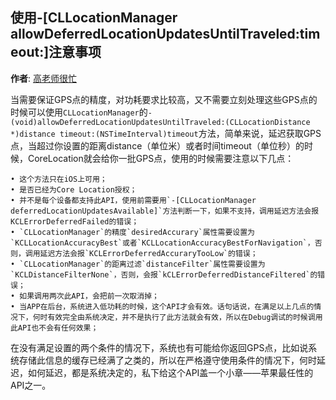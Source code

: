 使用-[CLLocationManager allowDeferredLocationUpdatesUntilTraveled:timeout:]注意事项
----------
**作者**: [高老师很忙](https://weibo.com/517082456)

当需要保证GPS点的精度，对功耗要求比较高，又不需要立刻处理这些GPS点的时候可以使用`CLLocationManager`的`-(void)allowDeferredLocationUpdatesUntilTraveled:(CLLocationDistance *)distance timeout:(NSTimeInterval)timeout`方法，简单来说，延迟获取GPS点，当超过你设置的距离distance（单位米）或者时间timeout（单位秒）的时候，CoreLocation就会给你一批GPS点，使用的时候需要注意以下几点：

	• 这个方法只在iOS上可用；
	• 是否已经为Core Location授权；
	• 并不是每个设备都支持此API，使用前需要用`-[CLLocationManager deferredLocationUpdatesAvailable]`方法判断一下，如果不支持，调用延迟方法会报KCLErrorDeferredFailed的错误；
	• `CLLocationManager`的精度`desiredAccurary`属性需要设置为`KCLLocationAccuracyBest`或者`KCLLocationAccuracyBestForNavigation`，否则，调用延迟方法会报`KCLErrorDeferredAccuraryTooLow`的错误；
	• `CLLocationManager`的距离过滤`distanceFilter`属性需要设置为`KCLDistanceFilterNone`，否则，会报`kCLErrorDeferredDistanceFiltered`的错误；
	• 如果调用两次此API，会把前一次取消掉；
	• 当APP在后台，系统进入低功耗的时候，这个API才会有效。话句话说，在满足以上几点的情况下，何时有效完全由系统决定，并不是执行了此方法就会有效，所以在Debug调试的时候调用此API也不会有任何效果；
	
在没有满足设置的两个条件的情况下，系统也有可能给你返回GPS点，比如说系统存储此信息的缓存已经满了之类的，所以在严格遵守使用条件的情况下，何时延迟，如何延迟，都是系统决定的，私下给这个API盖一个小章——苹果最任性的API之一。
